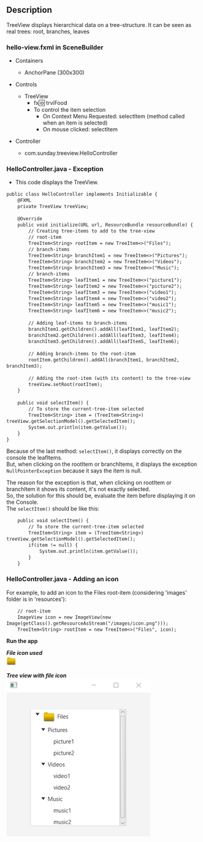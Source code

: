 ## Description

TreeView displays hierarchical data on a tree-structure.
It can be seen as real trees: root, branches, leaves

### hello-view.fxml in SceneBuilder

- Containers
  - AnchorPane (300x300)


- Controls
  - TreeView
    - fx:id: trviFood
    - To control the item selection
      - On Context Menu Requested: selectItem (method called when an item is selected)
      - On mouse clicked: selectItem


- Controller
  - com.sunday.treeview.HelloController


### HelloController.java - Exception

- This code displays the TreeView.

~~~
public class HelloController implements Initializable {
    @FXML
    private TreeView treeView;

    @Override
    public void initialize(URL url, ResourceBundle resourceBundle) {
        // Creating tree-items to add to the tree-view
        // root-item
        TreeItem<String> rootItem = new TreeItem<>("Files");
        // branch-items
        TreeItem<String> branchItem1 = new TreeItem<>("Pictures");
        TreeItem<String> branchItem2 = new TreeItem<>("Videos");
        TreeItem<String> branchItem3 = new TreeItem<>("Music");
        // branch-items
        TreeItem<String> leafItem1 = new TreeItem<>("picture1");
        TreeItem<String> leafItem2 = new TreeItem<>("picture2");
        TreeItem<String> leafItem3 = new TreeItem<>("video1");
        TreeItem<String> leafItem4 = new TreeItem<>("video2");
        TreeItem<String> leafItem5 = new TreeItem<>("music1");
        TreeItem<String> leafItem6 = new TreeItem<>("music2");

        // Adding leaf-items to branch-items
        branchItem1.getChildren().addAll(leafItem1, leafItem2);
        branchItem2.getChildren().addAll(leafItem3, leafItem4);
        branchItem3.getChildren().addAll(leafItem5, leafItem6);

        // Adding branch-items to the root-item
        rootItem.getChildren().addAll(branchItem1, branchItem2, branchItem3);

        // Adding the root-item (with its content) to the tree-view
        treeView.setRoot(rootItem);
    }

    public void selectItem() {
        // To store the current-tree-item selected
        TreeItem<String> item = (TreeItem<String>) treeView.getSelectionModel().getSelectedItem();
        System.out.println(item.getValue());
    }
}
~~~ 

Because of the last method: `selectItem()`, it displays correctly on the console the leafItems.  
But, when clicking on the rootItem or branchItems, it displays the exception `NullPointerException` because it says the item is null.

The reason for the exception is that, when clicking on rootItem or branchItem it shows its content, it's not exactly selected.  
So, the solution for this should be, evaluate the item before displaying it on the Console.  
The `selectItem()` should be like this:

~~~
    public void selectItem() {
        // To store the current-tree-item selected
        TreeItem<String> item = (TreeItem<String>) treeView.getSelectionModel().getSelectedItem();
        if(item != null) {
            System.out.println(item.getValue());
        }
    }
~~~

### HelloController.java - Adding an icon

For example, to add an icon to the Files root-item (considering 'images' folder is in 'resources'):
~~~
    // root-item
    ImageView icon = new ImageView(new Image(getClass().getResourceAsStream("/images/icon.png")));
    TreeItem<String> rootItem = new TreeItem<>("Files", icon);
~~~

**Run the app**

***File icon used***  
![](src/main/resources/images/icon.png)

***Tree view with file icon***  
![](src/main/resources/images/tree-view.png)

